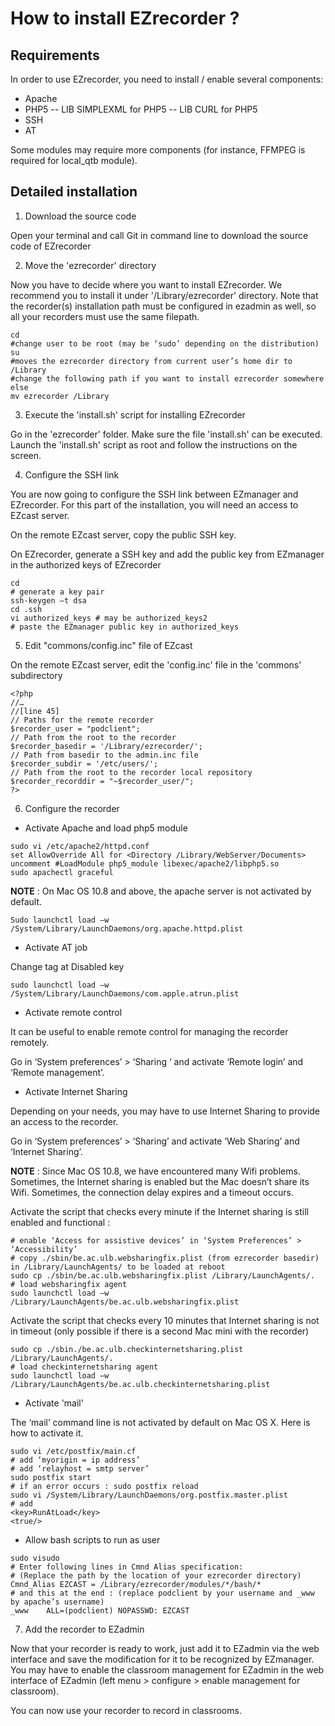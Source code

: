 # How to install EZrecorder ?

## Requirements

In order to use EZrecorder, you need to install / enable several components:

- Apache 
- PHP5
-- LIB SIMPLEXML for PHP5
-- LIB CURL for PHP5
- SSH
- AT

Some modules may require more components (for instance, FFMPEG is required for local_qtb module).

## Detailed installation 

1. Download the source code

Open your terminal and call Git in command line to download the source code of EZrecorder

2. Move the 'ezrecorder' directory

Now you have to decide where you want to install EZrecorder. We recommend you to install it under '/Library/ezrecorder' directory.
Note that the recorder(s) installation path must be configured in ezadmin as well, so all your recorders must use the same filepath.

```
cd
#change user to be root (may be ‘sudo’ depending on the distribution)
su
#moves the ezrecorder directory from current user’s home dir to /Library
#change the following path if you want to install ezrecorder somewhere else
mv ezrecorder /Library
```

3. Execute the 'install.sh' script for installing EZrecorder

Go in the 'ezrecorder' folder. Make sure the file 'install.sh' can be executed. 
Launch the 'install.sh' script as root and follow the instructions on the screen.

4. Configure the SSH link 

You are now going to configure the SSH link between EZmanager and EZrecorder. For this part of the installation, you will need an access to EZcast server.

On the remote EZcast server, copy the public SSH key.

On EZrecorder, generate a SSH key and add the public key from EZmanager in the authorized keys of EZrecorder

```
cd
# generate a key pair
ssh-keygen –t dsa 
cd .ssh
vi authorized_keys # may be authorized_keys2 
# paste the EZmanager public key in authorized_keys
```

5. Edit "commons/config.inc" file of EZcast

On the remote EZcast server, edit the 'config.inc' file in the 'commons' subdirectory

```
<?php
//…
//[line 45]
// Paths for the remote recorder
$recorder_user = "podclient";
// Path from the root to the recorder
$recorder_basedir = '/Library/ezrecorder/'; 
// Path from basedir to the admin.inc file
$recorder_subdir = '/etc/users/'; 
// Path from the root to the recorder local repository
$recorder_recorddir = "~$recorder_user/"; 
?>
```

6. Configure the recorder

* Activate Apache and load php5 module

```
sudo vi /etc/apache2/httpd.conf
set AllowOverride All for <Directory /Library/WebServer/Documents>
uncomment #LoadModule php5_module libexec/apache2/libphp5.so
sudo apachectl graceful 
``` 
**NOTE** : On Mac OS 10.8 and above, the apache server is not activated by default.

```
Sudo launchctl load –w /System/Library/LaunchDaemons/org.apache.httpd.plist
``` 

* Activate AT job

Change <true/> tag at Disabled key

```
sudo launchctl load –w /System/Library/LaunchDaemons/com.apple.atrun.plist 
``` 

* Activate remote control

It can be useful to enable remote control for managing the recorder remotely. 

Go in ‘System preferences’ >  ‘Sharing ‘ and activate ‘Remote login’ and ‘Remote management’.

* Activate Internet Sharing

Depending on your needs, you may have to use Internet Sharing to provide an access to the recorder.

Go in ‘System preferences’ > ‘Sharing’ and activate ‘Web Sharing’ and ‘Internet Sharing’.

**NOTE** : Since Mac OS 10.8, we have encountered many Wifi problems. Sometimes, the Internet sharing is enabled but the Mac doesn’t share its Wifi. Sometimes, the connection delay expires and a timeout occurs.

Activate the script that checks every minute if the Internet sharing is still enabled and functional : 

```
# enable ‘Access for assistive devices’ in ‘System Preferences’ > ‘Accessibility’
# copy ./sbin/be.ac.ulb.websharingfix.plist (from ezrecorder basedir) in /Library/LaunchAgents/ to be loaded at reboot
sudo cp ./sbin/be.ac.ulb.websharingfix.plist /Library/LaunchAgents/.
# load websharingfix agent 
sudo launchctl load –w /Library/LaunchAgents/be.ac.ulb.websharingfix.plist
```

Activate the script that checks every 10 minutes that Internet sharing is not in timeout (only possible if there is a second Mac mini with the recorder)

```
sudo cp ./sbin./be.ac.ulb.checkinternetsharing.plist /Library/LaunchAgents/.
# load checkinternetsharing agent
sudo launchctl load –w /Library/LaunchAgents/be.ac.ulb.checkinternetsharing.plist
``` 

* Activate 'mail'

The ‘mail’ command line is not activated by default on Mac OS X. Here is how to activate it.

```
sudo vi /etc/postfix/main.cf
# add ‘myorigin = ip address’
# add ‘relayhost = smtp server’
sudo postfix start 
# if an error occurs : sudo postfix reload
sudo vi /System/Library/LaunchDaemons/org.postfix.master.plist
# add 
<key>RunAtLoad</key>
<true/>
```

* Allow bash scripts to run as user

```
sudo visudo
# Enter following lines in Cmnd Alias specification:
# (Replace the path by the location of your ezrecorder directory)
Cmnd_Alias EZCAST = /Library/ezrecorder/modules/*/bash/* 
# and this at the end : (replace podclient by your username and _www by apache’s username)
_www 	ALL=(podclient) NOPASSWD: EZCAST
```

7. Add the recorder to EZadmin

Now that your recorder is ready to work, just add it to EZadmin via the web interface and save the modification for it to be recognized by EZmanager. You may have to enable the classroom management for EZadmin in the web interface of EZadmin (left menu > configure > enable management for classroom). 

You can now use your recorder to record in classrooms. 